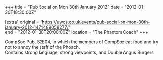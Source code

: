 +++
title = "Pub Social on Mon 30th January 2012"
date = "2012-01-30T18:30:00Z"

[extra]
original = "https://uwcs.co.uk/events/pub-social-on-mon-30th-january-2012-1474489058277/"    
end = "2012-01-30T20:00:00Z"
location = "The Phantom Coach"
+++

CompSoc Pub, S2E04, in which the members of CompSoc eat food and try not to annoy the staff of the Phoach.  
Contains strong language, strong viewpoints, and Double Angus Burgers

